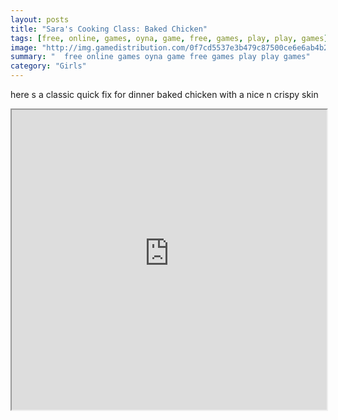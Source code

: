 ```yaml
---
layout: posts
title: "Sara's Cooking Class: Baked Chicken"
tags: [free, online, games, oyna, game, free, games, play, play, games]
image: "http://img.gamedistribution.com/0f7cd5537e3b479c87500ce6e6ab4b2f.jpg"
summary: "  free online games oyna game free games play play games"
category: "Girls"
---
```


here s a classic quick fix for dinner baked chicken with a nice n crispy skin

<iframe width="100%" height="480px;" src="http://flash.gamedistribution.com?game=0f7cd5537e3b479c87500ce6e6ab4b2f"></iframe>